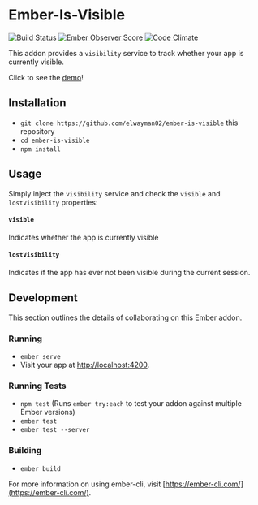 # Ember-Is-Visible

[![Build Status](https://travis-ci.org/elwayman02/ember-is-visible.svg?branch=master)](https://travis-ci.org/elwayman02/ember-is-visible)
[![Ember Observer Score](https://emberobserver.com/badges/ember-is-visible.svg)](https://emberobserver.com/addons/ember-is-visible)
[![Code Climate](https://codeclimate.com/github/elwayman02/ember-is-visible/badges/gpa.svg)](https://codeclimate.com/github/elwayman02/ember-is-visible)

This addon provides a `visibility` service to track whether your app is currently visible.

Click to see the [demo](http://jhawk.co/ember-visible-demo)!

## Installation

* `git clone https://github.com/elwayman02/ember-is-visible` this repository
* `cd ember-is-visible`
* `npm install`

## Usage

Simply inject the `visibility` service and check the `visible` and `lostVisibility` properties:

#### `visible`

Indicates whether the app is currently visible

#### `lostVisibility`

Indicates if the app has ever not been visible during the current session.

## Development

This section outlines the details of collaborating on this Ember addon.

### Running

* `ember serve`
* Visit your app at [http://localhost:4200](http://localhost:4200).

### Running Tests

* `npm test` (Runs `ember try:each` to test your addon against multiple Ember versions)
* `ember test`
* `ember test --server`

### Building

* `ember build`

For more information on using ember-cli, visit [https://ember-cli.com/](https://ember-cli.com/).
